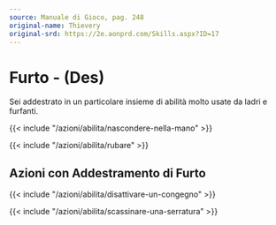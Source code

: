 ```yaml
---
source: Manuale di Gioco, pag. 248
original-name: Thievery
original-srd: https://2e.aonprd.com/Skills.aspx?ID=17
---
```


# Furto - (Des)

Sei addestrato in un particolare insieme di abilità molto usate da ladri e
furfanti.

{{< include "/azioni/abilita/nascondere-nella-mano" >}}

{{< include "/azioni/abilita/rubare" >}}

## Azioni con Addestramento di Furto

{{< include "/azioni/abilita/disattivare-un-congegno" >}}

{{< include "/azioni/abilita/scassinare-una-serratura" >}}
